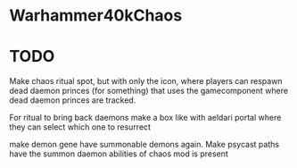 # Warhammer40kChaos
# TODO

Make chaos ritual spot, but with only the icon, where players can respawn dead daemon princes (for something) that uses the gamecomponent where dead daemon princes are tracked.

For ritual to bring back daemons make a box like with aeldari portal where they can select which one to resurrect

make demon gene have summonable demons again.
Make psycast paths have the summon daemon abilities of chaos mod is present